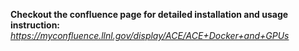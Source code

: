 **Checkout the confluence page for detailed installation and usage instruction:**    
_https://myconfluence.llnl.gov/display/ACE/ACE+Docker+and+GPUs_
